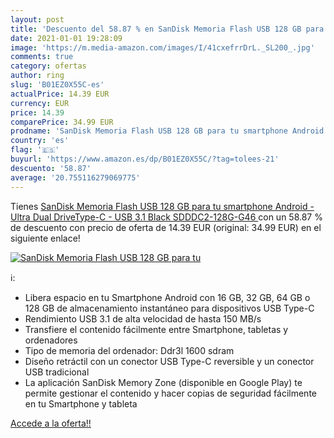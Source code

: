 ```yaml
---
layout: post
title: 'Descuento del 58.87 % en SanDisk Memoria Flash USB 128 GB para tu'
date: 2021-01-01 19:28:09
image: 'https://m.media-amazon.com/images/I/41cxefrrDrL._SL200_.jpg'
comments: true
category: ofertas
author: ring
slug: 'B01EZ0X55C-es'
actualPrice: 14.39 EUR
currency: EUR
price: 14.39
comparePrice: 34.99 EUR
prodname: 'SanDisk Memoria Flash USB 128 GB para tu smartphone Android - Ultra Dual DriveType-C - USB 3.1  Black  SDDDC2-128G-G46 '
country: 'es'
flag: '🇪🇸'
buyurl: 'https://www.amazon.es/dp/B01EZ0X55C/?tag=tolees-21'
descuento: '58.87'
average: '20.755116279069775'
---
```


Tienes [SanDisk Memoria Flash USB 128 GB para tu smartphone Android - Ultra Dual DriveType-C - USB 3.1  Black  SDDDC2-128G-G46 ](https://www.amazon.es/dp/B01EZ0X55C/?tag=tolees-21) con un 58.87 % de descuento con precio de oferta de 14.39 EUR (original: 34.99 EUR) en el siguiente enlace!

[![SanDisk Memoria Flash USB 128 GB para tu](https://m.media-amazon.com/images/I/41cxefrrDrL._SL200_.jpg)](https://www.amazon.es/dp/B01EZ0X55C/?tag=tolees-21)

ℹ️:

- Libera espacio en tu Smartphone Android con 16 GB, 32 GB, 64 GB o 128 GB de almacenamiento instantáneo para dispositivos USB Type-C
- Rendimiento USB 3.1 de alta velocidad de hasta 150 MB/s
- Transfiere el contenido fácilmente entre Smartphone, tabletas y ordenadores
- Tipo de memoria del ordenador: Ddr3l 1600 sdram
- Diseño retráctil con un conector USB Type-C reversible y un conector USB tradicional
- La aplicación SanDisk Memory Zone (disponible en Google Play) te permite gestionar el contenido y hacer copias de seguridad fácilmente en tu Smartphone y tableta

[Accede a la oferta!!](https://www.amazon.es/dp/B01EZ0X55C/?tag=tolees-21)
